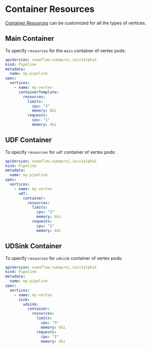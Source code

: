 # Container Resources

[Container Resources](https://kubernetes.io/docs/concepts/configuration/manage-resources-containers/) can be customized for all the types of vertices.

## Main Container

To specify `resources` for the `main` container of vertex pods:

```yaml
apiVersion: numaflow.numaproj.io/v1alpha1
kind: Pipeline
metadata:
  name: my-pipeline
spec:
  vertices:
    - name: my-vertex
      containerTemplate:
        resources:
          limits:
            cpu: "3"
            memory: 6Gi
          requests:
            cpu: "1"
            memory: 4Gi
```

## UDF Container

To specify `resources` for `udf` container of vertex pods:

```yaml
apiVersion: numaflow.numaproj.io/v1alpha1
kind: Pipeline
metadata:
  name: my-pipeline
spec:
  vertices:
    - name: my-vertex
      udf:
        container:
          resources:
            limits:
              cpu: "3"
              memory: 6Gi
            requests:
              cpu: "1"
              memory: 4Gi
```

## UDSink Container

To specify `resources` for `udsink` container of vertex pods:

```yaml
apiVersion: numaflow.numaproj.io/v1alpha1
kind: Pipeline
metadata:
  name: my-pipeline
spec:
  vertices:
    - name: my-vertex
      sink:
        udsink:
          container:
            resources:
              limits:
                cpu: "3"
                memory: 6Gi
              requests:
                cpu: "1"
                memory: 4Gi
```

